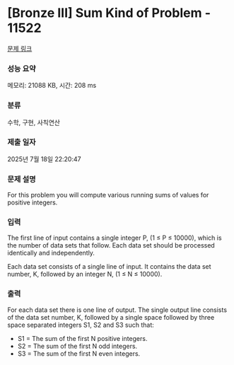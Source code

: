 # [Bronze III] Sum Kind of Problem - 11522 

[문제 링크](https://www.acmicpc.net/problem/11522) 

### 성능 요약

메모리: 21088 KB, 시간: 208 ms

### 분류

수학, 구현, 사칙연산

### 제출 일자

2025년 7월 18일 22:20:47

### 문제 설명

<p>For this problem you will compute various running sums of values for positive integers.</p>

### 입력 

 <p>The first line of input contains a single integer P, (1 ≤ P ≤ 10000), which is the number of data sets that follow. Each data set should be processed identically and independently.</p>

<p>Each data set consists of a single line of input. It contains the data set number, K, followed by an integer N, (1 ≤ N ≤ 10000).</p>

### 출력 

 <p>For each data set there is one line of output. The single output line consists of the data set number, K, followed by a single space followed by three space separated integers S1, S2 and S3 such that:</p>

<ul>
	<li>S1 = The sum of the first N positive integers.</li>
	<li>S2 = The sum of the first N odd integers.</li>
	<li>S3 = The sum of the first N even integers.</li>
</ul>


